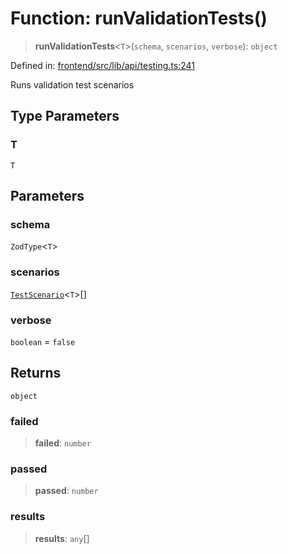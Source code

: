 # Function: runValidationTests()

> **runValidationTests**\<`T`\>(`schema`, `scenarios`, `verbose`): `object`

Defined in: [frontend/src/lib/api/testing.ts:241](https://github.com/lsendel/sass/blob/ca8b2b87627589617e0de57047e1f50d53e78078/frontend/src/lib/api/testing.ts#L241)

Runs validation test scenarios

## Type Parameters

### T

`T`

## Parameters

### schema

`ZodType`\<`T`\>

### scenarios

[`TestScenario`](../interfaces/TestScenario.md)\<`T`\>[]

### verbose

`boolean` = `false`

## Returns

`object`

### failed

> **failed**: `number`

### passed

> **passed**: `number`

### results

> **results**: `any`[]
